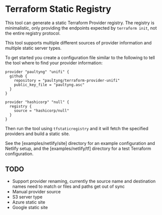# Terraform Static Registry

This tool can generate a static Terraform Provider registry. The registry is minimalistic, only providing the endpoints expected by `terraform init`, not the entire registry protocol.

This tool supports multiple different sources of provider information and multiple static server types.

To get started you create a configuration file similar to the following to tell the tool where to find your provider information:

```hcl
provider "paultyng" "unifi" {
  github {
    repository = "paultyng/terraform-provider-unifi"
    public_key_file = "paultyng.asc"
  }
}

provider "hashicorp" "null" {
  registry {
    source = "hashicorp/null"
  }
}
```

Then run the tool using `tfstaticregistry` and it will fetch the specified providers and build a static site.

See the [examples/netlify/site] directory for an example configuration and Netlify setup, and the [examples/netlify/tf] directory for a test Terraform configuration.

## TODO

* Support provider renaming, currently the source name and destination names need to match or files and paths get out of sync
* Manual provider source
* S3 server type
* Azure static site
* Google static site
